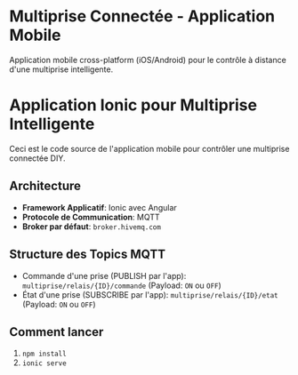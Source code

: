 # Multiprise Connectée - Application Mobile

Application mobile cross-platform (iOS/Android) pour le contrôle à distance d'une multiprise intelligente.

# Application Ionic pour Multiprise Intelligente

Ceci est le code source de l'application mobile pour contrôler une multiprise connectée DIY.

## Architecture
- **Framework Applicatif**: Ionic avec Angular
- **Protocole de Communication**: MQTT
- **Broker par défaut**: `broker.hivemq.com`

## Structure des Topics MQTT

- Commande d'une prise (PUBLISH par l'app): `multiprise/relais/{ID}/commande` (Payload: `ON` ou `OFF`)
- État d'une prise (SUBSCRIBE par l'app): `multiprise/relais/{ID}/etat` (Payload: `ON` ou `OFF`)

## Comment lancer
1. `npm install`
2. `ionic serve`
